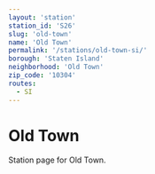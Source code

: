 ```yaml
---
layout: 'station'
station_id: 'S26'
slug: 'old-town'
name: 'Old Town'
permalink: '/stations/old-town-si/'
borough: 'Staten Island'
neighborhood: 'Old Town'
zip_code: '10304'
routes:
  - SI
---
```

# Old Town

Station page for Old Town.
